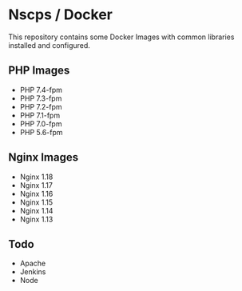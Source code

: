 # Nscps / Docker

This repository contains some Docker Images with common libraries installed and configured.

## PHP Images

- PHP 7.4-fpm
- PHP 7.3-fpm
- PHP 7.2-fpm
- PHP 7.1-fpm
- PHP 7.0-fpm
- PHP 5.6-fpm

## Nginx Images
- Nginx 1.18
- Nginx 1.17
- Nginx 1.16
- Nginx 1.15
- Nginx 1.14
- Nginx 1.13

## Todo

- Apache
- Jenkins
- Node